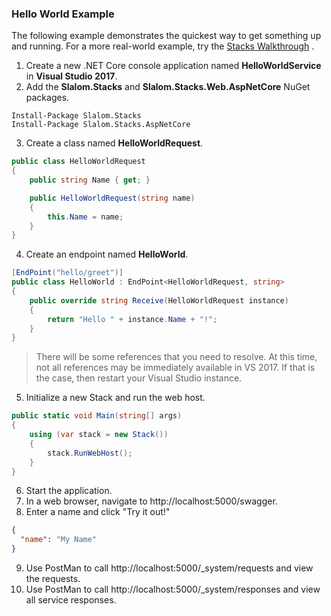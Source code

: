 ### Hello World Example

The following example demonstrates the quickest way to get something up and running.  For a 
more real-world example, try the [Stacks Walkthrough](walkthrough/overview.md)  .

1. Create a new .NET Core console application named **HelloWorldService** in **Visual Studio 2017**.
2.	Add the **Slalom.Stacks** and **Slalom.Stacks.Web.AspNetCore** NuGet packages.  
```
Install-Package Slalom.Stacks
Install-Package Slalom.Stacks.AspNetCore
```
3.	Create a class named **HelloWorldRequest**.
```csharp
public class HelloWorldRequest
{
    public string Name { get; }

    public HelloWorldRequest(string name)
    {
        this.Name = name;
    }
}
```
4.	Create an endpoint named **HelloWorld**.
```csharp
[EndPoint("hello/greet")]
public class HelloWorld : EndPoint<HelloWorldRequest, string>
{
    public override string Receive(HelloWorldRequest instance)
    {
        return "Hello " + instance.Name + "!";
    }
}
```	
> There will be some references that you need to resolve.  At this time, not all references may be immediately available in VS 2017.  If that is the case, then restart your Visual Studio instance.

5.	Initialize a new Stack and run the web host.
```csharp
public static void Main(string[] args)
{
    using (var stack = new Stack())
    {
        stack.RunWebHost();
    }
}
```	
6. Start the application.
7. In a web browser, navigate to http://localhost:5000/swagger.
8. Enter a name and click "Try it out!"
```json
{
  "name": "My Name"
}
```
9. Use PostMan to call http://localhost:5000/_system/requests and view the requests.
10. Use PostMan to call http://localhost:5000/_system/responses and view all service responses.
